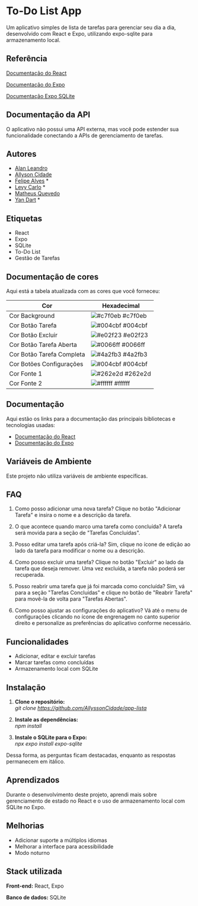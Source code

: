 
# To-Do List App


Um aplicativo simples de lista de tarefas para gerenciar seu dia a dia, desenvolvido com React e Expo, utilizando expo-sqlite para armazenamento local.

## Referência

[Documentação do React](https://pt-br.react.dev/learn)

[Documentação do Expo](https://docs.expo.dev/)

[Documentação Expo SQLite](https://docs.expo.dev/versions/latest/sdk/sqlite/)


## Documentação da API

O aplicativo não possui uma API externa, mas você pode estender sua funcionalidade conectando a APIs de gerenciamento de tarefas.


## Autores

- [Alan Leandro](https://www.github.com/alanleandro23)
- [Allyson Cidade](https://www.github.com/AllyssonCidade)
- [Felipe Alves](https://www.github.com/octokatherine) *
- [Levy Carlo](https://www.github.com/octokatherine) *
- [Matheus Quevedo](https://www.github.com/matheusquevedodev)
- [Yan Dart](https://www.github.com/octokatherine) *


## Etiquetas

- React
- Expo
- SQLite
- To-Do List
- Gestão de Tarefas

## Documentação de cores

Aqui está a tabela atualizada com as cores que você forneceu:

| Cor                       | Hexadecimal                                                      |
| --------------------------| ---------------------------------------------------------------- |
| Cor Background            | ![#c7f0eb](https://via.placeholder.com/10/c7f0eb?text=+) #c7f0eb |
| Cor Botão Tarefa          | ![#004cbf](https://via.placeholder.com/10/004cbf?text=+) #004cbf |
| Cor Botão Excluir         | ![#e02f23](https://via.placeholder.com/10/e02f23?text=+) #e02f23 |
| Cor Botão Tarefa Aberta   | ![#0066ff](https://via.placeholder.com/10/0066ff?text=+) #0066ff |
| Cor Botão Tarefa Completa | ![#4a2fb3](https://via.placeholder.com/10/4a2fb3?text=+) #4a2fb3 |
| Cor Botões Configurações  | ![#004cbf](https://via.placeholder.com/10/004cbf?text=+) #004cbf |
| Cor Fonte 1               | ![#262e2d](https://via.placeholder.com/10/262e2d?text=+) #262e2d |
| Cor Fonte 2               | ![#ffffff](https://via.placeholder.com/10/ffffff?text=+) #ffffff |

## Documentação
Aqui estão os links para a documentação das principais bibliotecas e tecnologias usadas:

- [Documentação do React](https://pt-br.react.dev/learn)
- [Documentação do Expo](https://docs.expo.dev/)


## Variáveis de Ambiente

Este projeto não utiliza variáveis de ambiente específicas.


## FAQ

1. Como posso adicionar uma nova tarefa?
Clique no botão "Adicionar Tarefa" e insira o nome e a descrição da tarefa.

2. O que acontece quando marco uma tarefa como concluída?
A tarefa será movida para a seção de "Tarefas Concluídas".

3. Posso editar uma tarefa após criá-la?
Sim, clique no ícone de edição ao lado da tarefa para modificar o nome ou a descrição.

4. Como posso excluir uma tarefa?
Clique no botão "Excluir" ao lado da tarefa que deseja remover. Uma vez excluída, a tarefa não poderá ser recuperada.

5. Posso reabrir uma tarefa que já foi marcada como concluída?
Sim, vá para a seção "Tarefas Concluídas" e clique no botão de "Reabrir Tarefa" para movê-la de volta para "Tarefas Abertas".

6. Como posso ajustar as configurações do aplicativo?
Vá até o menu de configurações clicando no ícone de engrenagem no canto superior direito e personalize as preferências do aplicativo conforme necessário.


## Funcionalidades

- Adicionar, editar e excluir tarefas
- Marcar tarefas como concluídas
- Armazenamento local com SQLite

## Instalação

1. **Clone o repositório:**  
   *git clone https://github.com/AllyssonCidade/app-lista*

2. **Instale as dependências:**  
   *npm install*

3. **Instale o SQLite para o Expo:**  
   *npx expo install expo-sqlite*

Dessa forma, as perguntas ficam destacadas, enquanto as respostas permanecem em itálico.

## Aprendizados

Durante o desenvolvimento deste projeto, aprendi mais sobre gerenciamento de estado no React e o uso de armazenamento local com SQLite no Expo.


## Melhorias

- Adicionar suporte a múltiplos idiomas
- Melhorar a interface para acessibilidade
- Modo noturno


## Stack utilizada

**Front-end:** React, Expo

**Banco de dados:** SQLite

